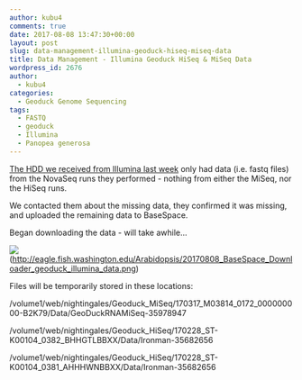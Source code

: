 ```yaml
---
author: kubu4
comments: true
date: 2017-08-08 13:47:30+00:00
layout: post
slug: data-management-illumina-geoduck-hiseq-miseq-data
title: Data Management - Illumina Geoduck HiSeq & MiSeq Data
wordpress_id: 2676
author:
  - kubu4
categories:
  - Geoduck Genome Sequencing
tags:
  - FASTQ
  - geoduck
  - Illumina
  - Panopea generosa
---
```


[The HDD we received from Illumina last week](https://robertslab.github.io/sams-notebook/2017-07-31-data-received-geoduck-genome-sequencing-by-illumina.html) only had data (i.e. fastq files) from the NovaSeq runs they performed - nothing from either the MiSeq, nor the HiSeq runs.

We contacted them about the missing data, they confirmed it was missing, and uploaded the remaining data to BaseSpace.

Began downloading the data - will take awhile...



![](https://eagle.fish.washington.edu/Arabidopsis/20170808_BaseSpace_Downloader_geoduck_illumina_data.png)(http://eagle.fish.washington.edu/Arabidopsis/20170808_BaseSpace_Downloader_geoduck_illumina_data.png)

Files will be temporarily stored in these locations:

/volume1/web/nightingales/Geoduck_MiSeq/170317_M03814_0172_000000000-B2K79/Data/GeoDuckRNAMiSeq-35978947

/volume1/web/nightingales/Geoduck_HiSeq/170228_ST-K00104_0382_BHHGTLBBXX/Data/Ironman-35682656

/volume1/web/nightingales/Geoduck_HiSeq/170228_ST-K00104_0381_AHHHWNBBXX/Data/Ironman-35682656
